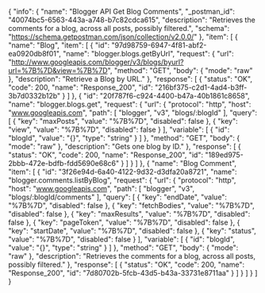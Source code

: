 {
  "info": {
    "name": "Blogger API Get Blog Comments",
    "_postman_id": "40074bc5-6563-443a-a748-b7c82cdca615",
    "description": "Retrieves the comments for a blog, across all posts, possibly filtered.",
    "schema": "https://schema.getpostman.com/json/collection/v2.0.0/"
  },
  "item": [
    {
      "name": "Blog",
      "item": [
        {
          "id": "97d98759-6947-4f81-abf2-ea0920db8f01",
          "name": "blogger.blogs.getByUrl",
          "request": {
            "url": "http://www.googleapis.com/blogger/v3/blogs/byurl?url=%7B%7D&view=%7B%7D",
            "method": "GET",
            "body": {
              "mode": "raw"
            },
            "description": "Retrieve a Blog by URL."
          },
          "response": [
            {
              "status": "OK",
              "code": 200,
              "name": "Response_200",
              "id": "216bf375-c2d1-4ad4-b3ff-3b7d0332b12b"
            }
          ]
        },
        {
          "id": "20f787f6-c924-4400-b47a-40b1861c8658",
          "name": "blogger.blogs.get",
          "request": {
            "url": {
              "protocol": "http",
              "host": "www.googleapis.com",
              "path": [
                "blogger",
                "v3",
                "blogs/:blogId"
              ],
              "query": [
                {
                  "key": "maxPosts",
                  "value": "%7B%7D",
                  "disabled": false
                },
                {
                  "key": "view",
                  "value": "%7B%7D",
                  "disabled": false
                }
              ],
              "variable": [
                {
                  "id": "blogId",
                  "value": "{}",
                  "type": "string"
                }
              ]
            },
            "method": "GET",
            "body": {
              "mode": "raw"
            },
            "description": "Gets one blog by ID."
          },
          "response": [
            {
              "status": "OK",
              "code": 200,
              "name": "Response_200",
              "id": "189ed975-2bbb-472e-bdfb-fdd5690e68c6"
            }
          ]
        }
      ]
    },
    {
      "name": "Blog Comment",
      "item": [
        {
          "id": "3f26e94d-6a40-4122-9d32-d3dfa20a8721",
          "name": "blogger.comments.listByBlog",
          "request": {
            "url": {
              "protocol": "http",
              "host": "www.googleapis.com",
              "path": [
                "blogger",
                "v3",
                "blogs/:blogId/comments"
              ],
              "query": [
                {
                  "key": "endDate",
                  "value": "%7B%7D",
                  "disabled": false
                },
                {
                  "key": "fetchBodies",
                  "value": "%7B%7D",
                  "disabled": false
                },
                {
                  "key": "maxResults",
                  "value": "%7B%7D",
                  "disabled": false
                },
                {
                  "key": "pageToken",
                  "value": "%7B%7D",
                  "disabled": false
                },
                {
                  "key": "startDate",
                  "value": "%7B%7D",
                  "disabled": false
                },
                {
                  "key": "status",
                  "value": "%7B%7D",
                  "disabled": false
                }
              ],
              "variable": [
                {
                  "id": "blogId",
                  "value": "{}",
                  "type": "string"
                }
              ]
            },
            "method": "GET",
            "body": {
              "mode": "raw"
            },
            "description": "Retrieves the comments for a blog, across all posts, possibly filtered."
          },
          "response": [
            {
              "status": "OK",
              "code": 200,
              "name": "Response_200",
              "id": "7d80702b-5fcb-43d5-b43a-33731e8711aa"
            }
          ]
        }
      ]
    }
  ]
}